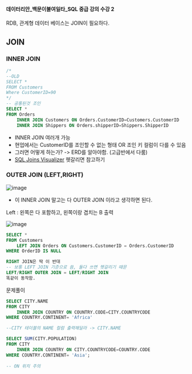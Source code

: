 #### 데이터리안_백문이불여일타_SQL 중급 강의 수강 2

RDB, 관계형 데이터 베이스는 JOIN이 필요하다. 

## JOIN

### INNER JOIN 
```sql
/*
--OLD
SELECT * 
FROM Customers
Where CustomerID=90
*/
-- 공통된것 조인 
SELECT *
FROM Orders
	INNER JOIN Customers ON Orders.CustomerID=Customers.CustomerID
    INNER JOIN Shippers ON Orders.shipperID=Shippers.ShipperID
```
- INNER JOIN 여러개 가능
- 현업에서는 CustomerID를 조인할 수 없는 형태 OR 조인 키 컬럼이 다를 수 있음
- 그러면 어떻게 하는가? -> ERD를 알아야함. (고급반에서 다룸)
- [SQL Joins Visualizer](https://sql-joins.leopard.in.ua/) 헷갈리면 참고하기

### OUTER JOIN (LEFT,RIGHT)
![image](https://user-images.githubusercontent.com/89775352/158428446-c438e7e2-f449-4d63-9128-4ce21f7740e6.png)
- 이 INNER JOIN 말고는 다 OUTER JOIN 이라고 생각하면 된다. 


Left : 왼쪽은 다 포함하고, 왼쪽이랑 겹치는 B 출력

![image](https://user-images.githubusercontent.com/89775352/159126986-85571fa3-891f-488f-a29e-a129353712d4.png)

```sql
SELECT * 
FROM Customers
	LEFT JOIN Orders ON Customers.CustomerID = Orders.CustomerID
WHERE OrderID IS NULL

RIGHT JOIN은 딱 이 반대 
-- 보통 LEFT JOIN 기준으로 씀, 둘다 쓰면 헷갈리기 때문
LEFT/RIGHT OUTER JOIN = LEFT/RIGHT JOIN
똑같이 동작함. 
```

문제풀이
```sql
SELECT CITY.NAME 
FROM CITY
    INNER JOIN COUNTRY ON COUNTRY.CODE=CITY.COUNTRYCODE
WHERE COUNTRY.CONTINENT= 'Africa'

--CITY 테이블의 NAME 컬럼 출력해달라 -> CITY.NAME 

SELECT SUM(CITY.POPULATION)
FROM CITY 
    INNER JOIN COUNTRY ON CITY.COUNTRYCODE=COUNTRY.CODE
WHERE COUNTRY.CONTINENT= 'Asia';   
    
-- ON 위치 주의 

